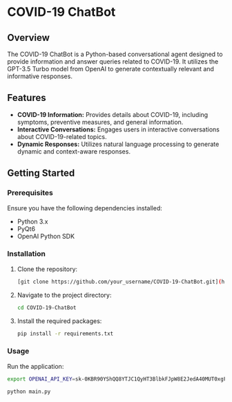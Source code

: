 # COVID-19 ChatBot

## Overview

The COVID-19 ChatBot is a Python-based conversational agent designed to provide information and answer queries related to COVID-19. It utilizes the GPT-3.5 Turbo model from OpenAI to generate contextually relevant and informative responses.

## Features

- **COVID-19 Information:** Provides details about COVID-19, including symptoms, preventive measures, and general information.
- **Interactive Conversations:** Engages users in interactive conversations about COVID-19-related topics.
- **Dynamic Responses:** Utilizes natural language processing to generate dynamic and context-aware responses.

## Getting Started

### Prerequisites

Ensure you have the following dependencies installed:

- Python 3.x
- PyQt6
- OpenAI Python SDK

### Installation

1. Clone the repository:

    ```bash
    [git clone https://github.com/your_username/COVID-19-ChatBot.git](https://github.com/mahlanguzanele/Covid19Chatbot.git)
    ```

2. Navigate to the project directory:

    ```bash
    cd COVID-19-ChatBot
    ```

3. Install the required packages:

    ```bash
    pip install -r requirements.txt
    ```

### Usage

Run the application:

```bash
export OPENAI_API_KEY=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

python main.py

